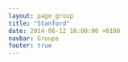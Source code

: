 ```yaml
---
layout: page_group
title: "Stanford"
date: 2014-06-12 16:00:00 +0100
navbar: Groups
footer: true
---
```

